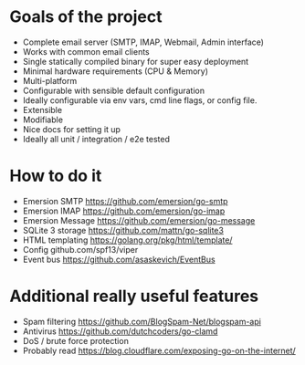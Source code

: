 Goals of the project
====================
* Complete email server (SMTP, IMAP, Webmail, Admin interface)
* Works with common email clients
* Single statically compiled binary for super easy deployment
* Minimal hardware requirements (CPU & Memory)
* Multi-platform
* Configurable with sensible default configuration
* Ideally configurable via env vars, cmd line flags, or config file.
* Extensible 
* Modifiable
* Nice docs for setting it up
* Ideally all unit / integration / e2e tested

How to do it
============
* Emersion SMTP https://github.com/emersion/go-smtp
* Emersion IMAP https://github.com/emersion/go-imap
* Emersion Message https://github.com/emersion/go-message
* SQLite 3 storage https://github.com/mattn/go-sqlite3
* HTML templating https://golang.org/pkg/html/template/
* Config github.com/spf13/viper
* Event bus https://github.com/asaskevich/EventBus

Additional really useful features
=================================
* Spam filtering https://github.com/BlogSpam-Net/blogspam-api
* Antivirus https://github.com/dutchcoders/go-clamd
* DoS / brute force protection
* Probably read https://blog.cloudflare.com/exposing-go-on-the-internet/
